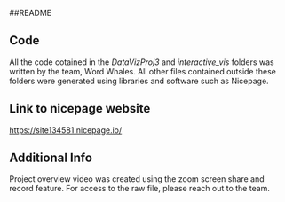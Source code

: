 ##README

Code
---
All the code cotained in the *DataVizProj3* and *interactive_vis* folders was written by the team, Word Whales. All other files contained outside these folders were generated using libraries and software such as Nicepage.

Link to nicepage website
---
https://site134581.nicepage.io/

Additional Info
---
Project overview video was created using the zoom screen share and record feature. For access to the raw file, please reach out to the team.
